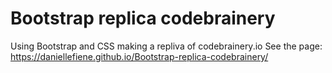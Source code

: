 # Bootstrap replica codebrainery
 Using Bootstrap and CSS making a repliva of codebrainery.io
See the page: https://daniellefiene.github.io/Bootstrap-replica-codebrainery/

